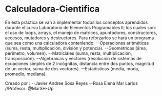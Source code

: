# Calculadora-Cientifica

En esta práctica se van a implementar todos los conceptos aprendidos durante el curso Laboratorio de Elementos Programables II; los cuales son: el uso de loops, arrays, el manejo de matrices, apuntadores, constructores, accesos, mutadores y destructores.
Para reforzarlos se hará un programa que sea como una calculadora conteniendo:
--Operaciones aritméticas (suma, resta, multiplicación, división y potencia).
--Geométricas (área, perímetro, volumen).
--Matriciales (suma, resta, multiplicación, transposición). 
--Algebraicas y vectores (resolución de sistemas de ecuaciones simples de 2 incógnitas, distancia entre dos puntos, magnitud de un vector, suma de dos vectores).
--Estadísticas (media, moda, promedio, mediana).

Creado por :
--Javier Andree Sosa Reyes
--Rosa Elena Mar Larios
//Profesor: @MarSH-Up

